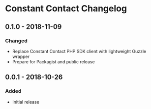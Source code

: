 # Constant Contact Changelog


## 0.1.0 - 2018-11-09

### Changed
- Replace Constant Contact PHP SDK client with lightweight Guzzle wrapper 
- Prepare for Packagist and public release

## 0.0.1 - 2018-10-26
### Added
- Initial release
